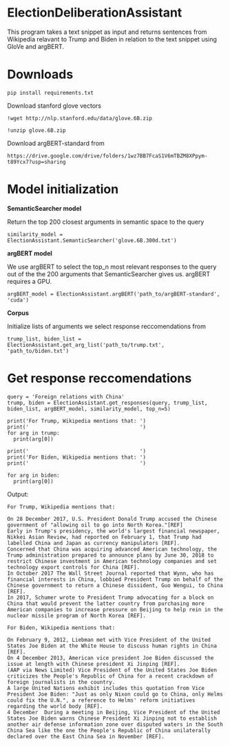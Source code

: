 # ElectionDeliberationAssistant
This program takes a text snippet as input and returns sentences from Wikipedia relavant to Trump and Biden in relation to the text snippet using GloVe and argBERT. 

# Downloads
```
pip install requirements.txt

```
Download stanford glove vectors
```
!wget http://nlp.stanford.edu/data/glove.6B.zip

```
```
!unzip glove.6B.zip

```
Download argBERT-standard from 
```
https://drive.google.com/drive/folders/1wz7BB7FcaS1V6mTBZM8XPpym-t89Ycx7?usp=sharing
```


# Model initialization

**SemanticSearcher model**

Return the top 200 closest arguments in semantic space to the query

```
similarity_model = ElectionAssistant.SemanticSearcher('glove.6B.300d.txt')
```

**argBERT model**

We use argBERT to select the top_n most relevant responses to the query out of the the 200 arguments that SemanticSearcher gives us. argBERT requires a GPU.

```
argBERT_model = ElectionAssistant.argBERT('path_to/argBERT-standard', 'cuda')
```
**Corpus**

Initialize lists of arguments we select response reccomendations from

```
trump_list, biden_list = ElectionAssistant.get_arg_list('path_to/trump.txt', 'path_to/biden.txt')
```

# Get response reccomendations

```
query = 'Foreign relations with China'
trump, biden = ElectionAssistant.get_responses(query, trump_list, biden_list, argBERT_model, similarity_model, top_n=5)
```

```
print('For Trump, Wikipedia mentions that: ')
print('                                    ')
for arg in trump:
  print(arg[0])

print('                                    ')
print('For Biden, Wikipedia mentions that: ')
print('                                    ')

for arg in biden:
  print(arg[0])
```
Output:
```
For Trump, Wikipedia mentions that: 
                                    
On 28 December 2017, U.S. President Donald Trump accused the Chinese government of "allowing oil to go into North Korea."[REF] 
Early in Trump's presidency, the world's largest financial newspaper, Nikkei Asian Review, had reported on February 1, that Trump had labelled China and Japan as currency manipulators [REF]. 
Concerned that China was acquiring advanced American technology, the Trump administration prepared to announce plans by June 30, 2018 to restrict Chinese investment in American technology companies and set technology export controls for China [REF]. 
In October 2017 The Wall Street Journal reported that Wynn, who has financial interests in China, lobbied President Trump on behalf of the Chinese government to return a Chinese dissident, Guo Wengui, to China [REF]. 
In 2017, Schumer wrote to President Trump advocating for a block on China that would prevent the latter country from purchasing more American companies to increase pressure on Beijing to help rein in the nuclear missile program of North Korea [REF]. 
                                    
For Biden, Wikipedia mentions that: 
                                    
On February 9, 2012, Liebman met with Vice President of the United States Joe Biden at the White House to discuss human rights in China [REF]. 
On 4 December 2013, American vice president Joe Biden discussed the issue at length with Chinese president Xi Jinping [REF]. 
(AAP via News Limited) Vice President of the United States Joe Biden criticizes the People's Republic of China for a recent crackdown of foreign journalists in the country. 
A large United Nations exhibit includes this quotation from Vice President Joe Biden: "Just as only Nixon could go to China, only Helms could fix the U.N.", a reference to Helms' reform initiatives regarding the world body [REF]. 
4 December  During a meeting in Beijing, Vice President of the United States Joe Biden warns Chinese President Xi Jinping not to establish another air defense information zone over disputed waters in the South China Sea like the one the People's Republic of China unilaterally declared over the East China Sea in November [REF]. 
```
